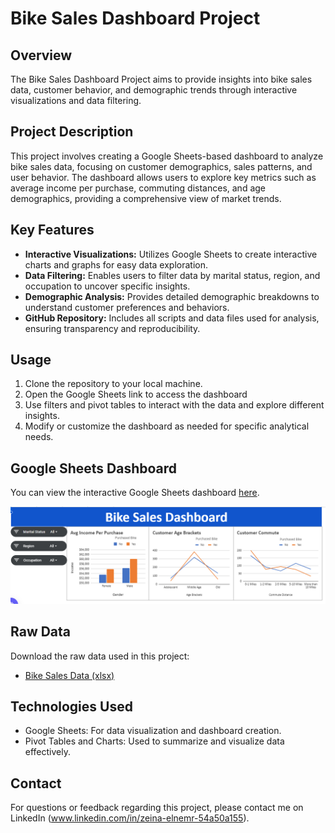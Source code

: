 # Bike Sales Dashboard Project

## Overview
The Bike Sales Dashboard Project aims to provide insights into bike sales data, customer behavior, and demographic trends through interactive visualizations and data filtering.

## Project Description
This project involves creating a Google Sheets-based dashboard to analyze bike sales data, focusing on customer demographics, sales patterns, and user behavior. The dashboard allows users to explore key metrics such as average income per purchase, commuting distances, and age demographics, providing a comprehensive view of market trends.

## Key Features
- **Interactive Visualizations:** Utilizes Google Sheets to create interactive charts and graphs for easy data exploration.
- **Data Filtering:** Enables users to filter data by marital status, region, and occupation to uncover specific insights.
- **Demographic Analysis:** Provides detailed demographic breakdowns to understand customer preferences and behaviors.
- **GitHub Repository:** Includes all scripts and data files used for analysis, ensuring transparency and reproducibility.

## Usage
1. Clone the repository to your local machine.
2. Open the Google Sheets link to access the dashboard 
3. Use filters and pivot tables to interact with the data and explore different insights.
4. Modify or customize the dashboard as needed for specific analytical needs.

## Google Sheets Dashboard
You can view the interactive Google Sheets dashboard [here](https://docs.google.com/spreadsheets/d/1WAyKCyb4J0HrenT5uSM6bEAWo4CtXJnQ_pmskeP4es0/edit?usp=sharing).

![Dashboard Overview](https://github.com/Zeina-Y/Bike-Sales-Dashboard/blob/main/dashboard_img.png)

## Raw Data
Download the raw data used in this project:
- [Bike Sales Data (xlsx)](https://github.com/Zeina-Y/Bike-Sales-Dashboard/blob/main/Excel%20Project%20Dataset.xlsx)

## Technologies Used
- Google Sheets: For data visualization and dashboard creation.
- Pivot Tables and Charts: Used to summarize and visualize data effectively.


## Contact
For questions or feedback regarding this project, please contact me on LinkedIn (www.linkedin.com/in/zeina-elnemr-54a50a155).
